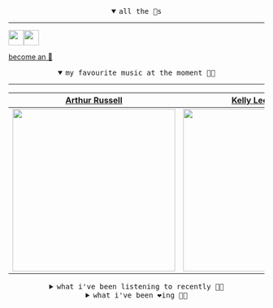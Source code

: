 <details open>

<summary align="center"><samp>all the 🥚s</samp></summary>
<hr />

<a href="https://github.com/pvinis"><img src="https://avatars.githubusercontent.com/u/100233?s=90&v=4" width="30" height="30" /><a href="https://github.com/maxPugh"><img src="https://avatars.githubusercontent.com/u/46350013?s=90&u=52a601eaa2d272b35477d096fe782ebf0a8a1f68&v=4" width="30" height="30" />

<samp><a href="https://github.com/bitttttten/bitttttten/stargazers">become an 🥚</a></samp>

</details>

<details open>

<summary align="center"><samp>my favourite music at the moment 🎵🎶</samp></summary>
<hr />

<!-- toc -->

| [Arthur Russell](https://open.spotify.com/artist/3iJJD5v7oIFUevW4N5w5cj)                                                                                         | [Kelly Lee Owens](https://open.spotify.com/artist/5eitAUlYmlha3LLWg7aBn5)                                                                                        | [OSKA](https://open.spotify.com/artist/4aT85lix0NSNB6w9Ozzksq)                                                                                                   | [Max Cooper](https://open.spotify.com/artist/0WSSKmoRbxqLf3MnXInQ2J)                                                                                             |
| ---------------------------------------------------------------------------------------------------------------------------------------------------------------- | ---------------------------------------------------------------------------------------------------------------------------------------------------------------- | ---------------------------------------------------------------------------------------------------------------------------------------------------------------- | ---------------------------------------------------------------------------------------------------------------------------------------------------------------- |
| [<img src="https://i.scdn.co/image/ab6761610000e5eb3cfb09a7764e1ad77e323c18" width="320" height="auto">](https://open.spotify.com/artist/3iJJD5v7oIFUevW4N5w5cj) | [<img src="https://i.scdn.co/image/ab6761610000e5eb0e4b4ad95f7d1df3cd36176a" width="320" height="auto">](https://open.spotify.com/artist/5eitAUlYmlha3LLWg7aBn5) | [<img src="https://i.scdn.co/image/ab6761610000e5eba615bb9a5c0f032b98f5e2cd" width="320" height="auto">](https://open.spotify.com/artist/4aT85lix0NSNB6w9Ozzksq) | [<img src="https://i.scdn.co/image/ab6761610000e5ebbff356d82a6f1e19fed3dc8f" width="320" height="auto">](https://open.spotify.com/artist/0WSSKmoRbxqLf3MnXInQ2J) |

<!-- tocstop -->

</details>

<details>

<summary align="center"><samp>what i've been listening to recently 🎵🎶</samp></summary>
<hr />

<!-- toc -->

| [Vikings (Introduction)<br />The Spiny Anteaters](https://open.spotify.com/track/6L7rIgKOHmCz0iVYqDGwjx)                                                        | [Vikings (Introduction)<br />The Spiny Anteaters](https://open.spotify.com/track/6L7rIgKOHmCz0iVYqDGwjx)                                                        | [Alt 23<br />The Spiny Anteaters](https://open.spotify.com/track/0vK3KYnaP8PbnDrrWhwxoj)                                                                        | [Autobahn<br />The Spiny Anteaters](https://open.spotify.com/track/0s7lgKZjTrE4eLpZ4WLTUi)                                                                      |
| --------------------------------------------------------------------------------------------------------------------------------------------------------------- | --------------------------------------------------------------------------------------------------------------------------------------------------------------- | --------------------------------------------------------------------------------------------------------------------------------------------------------------- | --------------------------------------------------------------------------------------------------------------------------------------------------------------- |
| [<img src="https://i.scdn.co/image/ab67616d0000b273d25d042293fc5bfa0c92ea61" width="320" height="auto">](https://open.spotify.com/track/6L7rIgKOHmCz0iVYqDGwjx) | [<img src="https://i.scdn.co/image/ab67616d0000b273d25d042293fc5bfa0c92ea61" width="320" height="auto">](https://open.spotify.com/track/6L7rIgKOHmCz0iVYqDGwjx) | [<img src="https://i.scdn.co/image/ab67616d0000b273d25d042293fc5bfa0c92ea61" width="320" height="auto">](https://open.spotify.com/track/0vK3KYnaP8PbnDrrWhwxoj) | [<img src="https://i.scdn.co/image/ab67616d0000b273d25d042293fc5bfa0c92ea61" width="320" height="auto">](https://open.spotify.com/track/0s7lgKZjTrE4eLpZ4WLTUi) |

<!-- tocstop -->

</details>

<details>

<summary align="center"><samp>what i've been ❤️ing 🎵🎶</samp></summary>
<hr />

<!-- toc -->

| [Little Habits<br />Petey](https://open.spotify.com/album/7Kf8EYqFa5QYLEarHp075Z)                                                                               | [Baby<br />Helena Deland](https://open.spotify.com/album/5M9BayikE0SjNp4PNpVZtr)                                                                                | [Loner<br />Dehd](https://open.spotify.com/album/0kn1V8vpoxtEw69CcMDlik)                                                                                        | [Carry On<br />Daphni](https://open.spotify.com/album/2NF7kUOEaNYhCWLANV85Aj)                                                                                   |
| --------------------------------------------------------------------------------------------------------------------------------------------------------------- | --------------------------------------------------------------------------------------------------------------------------------------------------------------- | --------------------------------------------------------------------------------------------------------------------------------------------------------------- | --------------------------------------------------------------------------------------------------------------------------------------------------------------- |
| [<img src="https://i.scdn.co/image/ab67616d0000b273ddaa3fb8f0a361f2cb1e6473" width="320" height="auto">](https://open.spotify.com/album/7Kf8EYqFa5QYLEarHp075Z) | [<img src="https://i.scdn.co/image/ab67616d0000b27317b81b873dc82f6b5012406d" width="320" height="auto">](https://open.spotify.com/album/5M9BayikE0SjNp4PNpVZtr) | [<img src="https://i.scdn.co/image/ab67616d0000b273854f8be6768ea5d9106d66cb" width="320" height="auto">](https://open.spotify.com/album/0kn1V8vpoxtEw69CcMDlik) | [<img src="https://i.scdn.co/image/ab67616d0000b2730ed3b03e9025fbfde6150f31" width="320" height="auto">](https://open.spotify.com/album/2NF7kUOEaNYhCWLANV85Aj) |

<!-- tocstop -->

</details>
